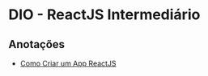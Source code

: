 # DIO - ReactJS Intermediário

## Anotações

- [Como Criar um App ReactJS](./how-to-create-react-app.md)